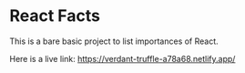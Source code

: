 # React Facts
This is a bare basic project to list importances of React.

Here is a live link: 
https://verdant-truffle-a78a68.netlify.app/
